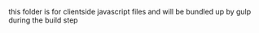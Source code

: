 this folder is for clientside javascript files and will be bundled up by gulp during the build step
